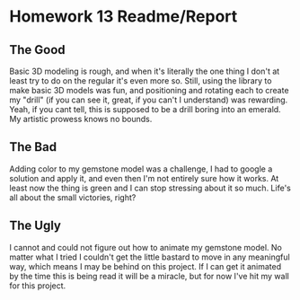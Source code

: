 # Homework 13 Readme/Report

## The Good

Basic 3D modeling is rough, and when it's literally the one thing I don't at least try to do on the regular it's even more so. Still, using the library to make basic 3D models was fun, and positioning and rotating each to create my "drill" (if you can see it, great, if you can't I understand) was rewarding. Yeah, if you cant tell, this is supposed to be a drill boring into an emerald. My artistic prowess knows no bounds.

## The Bad

Adding color to my gemstone model was a challenge, I had to google a solution and apply it, and even then I'm not entirely sure how it works. At least now the thing is green and I can stop stressing about it so much. Life's all about the small victories, right?

## The Ugly

I cannot and could not figure out how to animate my gemstone model. No matter what I tried I couldn't get the little bastard to move in any meaningful way, which means I may be behind on this project. If I can get it animated by the time this is being read it will be a miracle, but for now I've hit my wall for this project.
